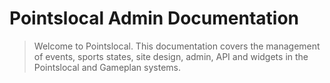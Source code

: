 # Pointslocal Admin Documentation

> Welcome to Pointslocal.  This documentation covers the management of events, sports states, site design, admin, API and widgets in the Pointslocal and Gameplan systems.